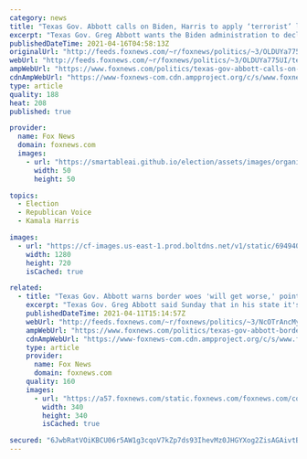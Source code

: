 ```yaml
---
category: news
title: "Texas Gov. Abbott calls on Biden, Harris to apply ‘terrorist’ label to Mexican cartels: report"
excerpt: "Texas Gov. Greg Abbott wants the Biden administration to declare Mexico’s drug cartels to be terrorist organizations."
publishedDateTime: 2021-04-16T04:58:13Z
originalUrl: "http://feeds.foxnews.com/~r/foxnews/politics/~3/OLDUYa775UI/texas-gov-abbott-calls-on-biden-harris-to-apply-terrorist-label-to-mexican-cartels-report"
webUrl: "http://feeds.foxnews.com/~r/foxnews/politics/~3/OLDUYa775UI/texas-gov-abbott-calls-on-biden-harris-to-apply-terrorist-label-to-mexican-cartels-report"
ampWebUrl: "https://www.foxnews.com/politics/texas-gov-abbott-calls-on-biden-harris-to-apply-terrorist-label-to-mexican-cartels-report.amp"
cdnAmpWebUrl: "https://www-foxnews-com.cdn.ampproject.org/c/s/www.foxnews.com/politics/texas-gov-abbott-calls-on-biden-harris-to-apply-terrorist-label-to-mexican-cartels-report.amp"
type: article
quality: 188
heat: 208
published: true

provider:
  name: Fox News
  domain: foxnews.com
  images:
    - url: "https://smartableai.github.io/election/assets/images/organizations/foxnews.com-50x50.jpg"
      width: 50
      height: 50

topics:
  - Election
  - Republican Voice
  - Kamala Harris

images:
  - url: "https://cf-images.us-east-1.prod.boltdns.net/v1/static/694940094001/4b7e0d43-01ac-4ea4-9373-689fb8848fe4/418929e4-8d25-4f2b-bc61-6d784c399913/1280x720/match/image.jpg"
    width: 1280
    height: 720
    isCached: true

related:
  - title: "Texas Gov. Abbott warns border woes 'will get worse,' points to 'bipartisan response' to Biden admin"
    excerpt: "Texas Gov. Greg Abbott said Sunday that in his state it's not just Republicans who are pushing back against the Biden administration as migrants surge to the southern border in record numbers."
    publishedDateTime: 2021-04-11T15:14:57Z
    webUrl: "http://feeds.foxnews.com/~r/foxnews/politics/~3/NcOTrAncMyg/texas-gov-abbott-border-crisis-will-get-worse"
    ampWebUrl: "https://www.foxnews.com/politics/texas-gov-abbott-border-crisis-will-get-worse.amp"
    cdnAmpWebUrl: "https://www-foxnews-com.cdn.ampproject.org/c/s/www.foxnews.com/politics/texas-gov-abbott-border-crisis-will-get-worse.amp"
    type: article
    provider:
      name: Fox News
      domain: foxnews.com
    quality: 160
    images:
      - url: "https://a57.foxnews.com/static.foxnews.com/foxnews.com/content/uploads/2021/03/340/340/RonnBlitzerHeadshot.jpg?ve=1&tl=1"
        width: 340
        height: 340
        isCached: true

secured: "6JwbRatVOiKBCU06r5AW1g3cqoV7kZp7ds93IhevMz0JHGYXog2ZisAGAivtByUqfpBZ5bFmC52T+5CUBH9q9deWFJiHXML4rFAs5iAlZdgS3uDPv7nR+d9gK/iVmSahH7OXFR8EVlUck6fV+YM4xYJPyscwBvKYr70BgcZ/KAWWeHF/XFuRAnN8d/FEyNGShD7zzZSQOwz+sP/Ag/7oDz4SSWyFPfoa+Ond8YG/1KRaJDLKLWCUbTaDpdxVX7omeshkoydHuOQJXhGqy5uZ/hQqYKCWSGW3cRA7DmPAAYB7A2OWftJl2gCEud75XeM4Pgwj/Xb2W67RP7Sp6mG8YLWHOWahRK0KSoDMQ9zNqTo=;QO90a7BCeGBq9e/1Kc3KHg=="
---
```


